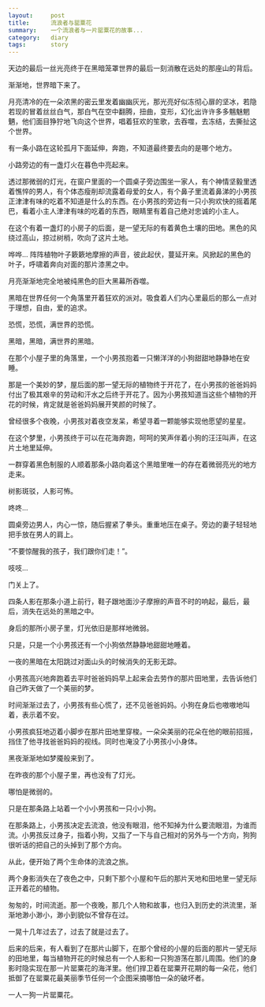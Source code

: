 ```yaml
---
layout:		post
title:		流浪者与罂粟花
summary:	一个流浪者与一片罂粟花的故事...
category:	diary
tags:       story
---
```


天边的最后一丝光亮终于在黑暗笼罩世界的最后一刻消散在远处的那座山的背后。

渐渐地，世界暗下来了。

月亮清冷的在一朵浓黑的密云里发着幽幽灰光，那光亮好似冻彻心扉的坚冰，若隐若现的冒着丝丝白气，那白气在空中翻腾，扭曲，变形，幻化出许许多多魑魅魍魉，他们面目狰狞地飞向这个世界，唱着狂欢的笙歌，去吞噬，去冻结，去撕扯这个世界。

有一条小路在这轮孤月下面延伸，奔跑，不知道最终要去向的是哪个地方。

小路旁边的有一盏灯火在暮色中亮起来。

透过那微弱的灯光，在窗户里面的一个圆桌子旁边围坐一家人，有个神情坚毅里透着憔悴的男人，有个体态瘦削却流露着母爱的女人，有个鼻子里流着鼻涕的小男孩正津津有味的吃着不知道是什么的东西。在小男孩的旁边有一只小狗欢快的摇着尾巴，看着小主人津津有味的吃着的东西，眼睛里有着自己绝对忠诚的小主人。

在这个有着一盏灯的小房子的后面，是一望无际的有着黄色土壤的田地。黑色的风绕过高山，掠过树梢，吹向了这片土地。

哗哗... 阵阵植物叶子簌簌地摩擦的声音，彼此起伏，蔓延开来。风掀起的黑色的叶子，呼啸着奔向对面的那片漆黑之中。

月亮渐渐地完全地被纯黑色的巨大黑幕所吞噬。

黑暗在世界任何一个角落里开着狂欢的派对。吸食着人们内心里最后的那么一点对于理想，自由，爱的追求。

恐慌，恐慌，满世界的恐慌。

黑暗，黑暗，满世界的黑暗。

在那个小屋子里的角落里，一个小男孩抱着一只懒洋洋的小狗甜甜地静静地在安睡。

那是一个美妙的梦，屋后面的那一望无际的植物终于开花了，在小男孩的爸爸妈妈付出了极其艰辛的劳动和汗水之后终于开花了。因为小男孩知道当这些个植物的开花的时候，肯定就是爸爸妈妈展开笑颜的时候了。

曾经很多个夜晚，小男孩对着夜空发呆，希望寻着一颗能够实现他愿望的星星。

在这个梦里，小男孩终于可以在花海奔跑，呵呵的笑声伴着小狗的汪汪叫声，在这片土地里延伸。

一群穿着黑色制服的人顺着那条小路向着这个黑暗里唯一的存在着微弱亮光的地方走来。

树影斑驳，人影可怖。

咚咚...

圆桌旁边男人，内心一惊，随后握紧了拳头。重重地压在桌子。旁边的妻子轻轻地把手放在男人的肩上。

“不要惊醒我的孩子，我们跟你们走！”。

吱吱...

门关上了。

四条人影在那条小道上前行，鞋子跟地面沙子摩擦的声音不时的响起，最后，最后，消失在远处的黑暗之中。

身后的那所小房子里，灯光依旧是那样地微弱。

只是，只是一个小男孩还有一个小狗依然静静地甜甜地睡着。


一夜的黑暗在太阳跳过对面山头的时候消失的无影无踪。

小男孩高兴地奔跑着去平时爸爸妈妈早上起来会去劳作的那片田地里，去告诉他们自己昨天做了一个美丽的梦。

时间渐渐过去了，小男孩有些心慌了，还不见爸爸妈妈。小狗在身后也嗷嗷地叫着，表示着不安。

小男孩疯狂地迈着小脚步在那片田地里穿梭。一朵朵美丽的花朵在他的眼前招摇，挡住了他寻找爸爸妈妈的视线。同时也淹没了小男孩小小身体。

黑夜渐渐地如梦魇般来到了。

在昨夜的那个小屋子里，再也没有了灯光。

哪怕是微弱的。

只是在那条路上站着一个小小男孩和一只小小狗。


在那条路上，小男孩决定去流浪，他没有眼泪，他不知掉为什么要流眼泪，为谁而流。小男孩反过身子，指着小狗，又指了一下与自己相对的另外与一个方向，狗狗很听话的把自己的头掉到了那个方向。

从此，便开始了两个生命体的流浪之旅。

两个身影消失在了夜色之中，只剩下那个小屋和午后的那片天地和田地里一望无际正开着花的植物。

匆匆的，时间流逝。那一个夜晚，那几个人物和故事，也归入到历史的洪流里，渐渐地渺小渺小，渺小到貌似不曾存在过。

一晃十几年过去了，过去了就是过去了。

后来的后来，有人看到了在那片山脚下，在那个曾经的小屋的后面的那片一望无际的田地里，每当植物开花的时候总有一个人影和一只狗游荡在那儿周围。他们的身影时隐实现在那一片罂粟花的海洋里。他们捍卫着在罂粟开花期的每一朵花，他们抵御了在罂粟花最美丽季节任何一个企图采摘哪怕一朵的破坏者。


一人一狗一片罂粟花。
